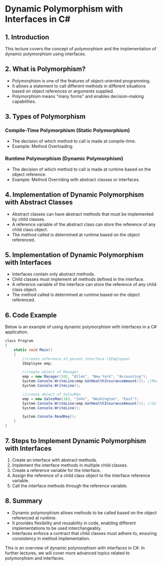 
# Dynamic Polymorphism with Interfaces in C#

## 1. Introduction
This lecture covers the concept of polymorphism and the implementation of dynamic polymorphism using interfaces.

## 2. What is Polymorphism?
- Polymorphism is one of the features of object-oriented programming.
- It allows a statement to call different methods in different situations based on object references or arguments supplied.
- Polymorphism means "many forms" and enables decision-making capabilities.

## 3. Types of Polymorphism
### Compile-Time Polymorphism (Static Polymorphism)
- The decision of which method to call is made at compile-time.
- Example: Method Overloading.

### Runtime Polymorphism (Dynamic Polymorphism)
- The decision of which method to call is made at runtime based on the object reference.
- Example: Method Overriding with abstract classes or interfaces.

## 4. Implementation of Dynamic Polymorphism with Abstract Classes
- Abstract classes can have abstract methods that must be implemented by child classes.
- A reference variable of the abstract class can store the reference of any child class object.
- The method called is determined at runtime based on the object referenced.

## 5. Implementation of Dynamic Polymorphism with Interfaces
- Interfaces contain only abstract methods.
- Child classes must implement all methods defined in the interface.
- A reference variable of the interface can store the reference of any child class object.
- The method called is determined at runtime based on the object referenced.

## 6. Code Example
Below is an example of using dynamic polymorphism with interfaces in a C# application.

```csharp
﻿class Program
{
    static void Main()
    {
        //create reference of parent interface (IEmployee)
        IEmployee emp;

        //create object of Manager
        emp = new Manager(102, "Allen", "New York", "Accounting");
        System.Console.WriteLine(emp.GetHealthInsuranceAmount()); //Manager.GetHealthInsuranceAmount
        System.Console.WriteLine();

        //create object of SalesMan
        emp = new SalesMan(103, "John", "Washington", "East");
        System.Console.WriteLine(emp.GetHealthInsuranceAmount()); //SalesMan.GetHealthInsuranceAmount
        System.Console.WriteLine();

        System.Console.ReadKey();
    }
}


```

## 7. Steps to Implement Dynamic Polymorphism with Interfaces
1. Create an interface with abstract methods.
2. Implement the interface methods in multiple child classes.
3. Create a reference variable for the interface.
4. Assign the reference of a child class object to the interface reference variable.
5. Call the interface methods through the reference variable.

## 8. Summary
- Dynamic polymorphism allows methods to be called based on the object referenced at runtime.
- It provides flexibility and reusability in code, enabling different implementations to be used interchangeably.
- Interfaces enforce a contract that child classes must adhere to, ensuring consistency in method implementation.

This is an overview of dynamic polymorphism with interfaces in C#. In further lectures, we will cover more advanced topics related to polymorphism and interfaces.

